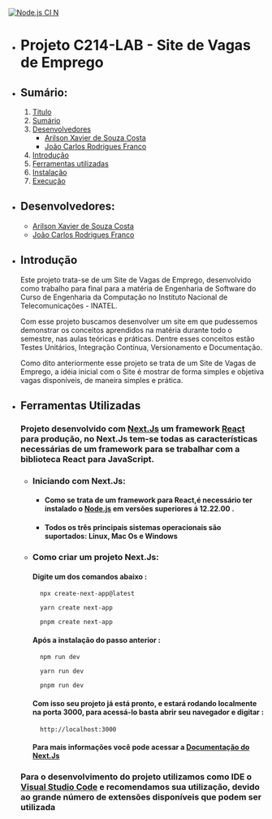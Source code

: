 [![Node.js CI N](https://github.com/Jcarlos1999/Projeto_letani/actions/workflows/nodeCi.js.yml/badge.svg)](https://github.com/Jcarlos1999/Projeto_letani/actions/workflows/nodeCi.js.yml)
* # Projeto C214-LAB - Site de Vagas de Emprego <a id="Titulo"></a>

* ## Sumário:<a id="Sumario"></a>

    1. [Titulo](#Titulo)
    2. [Sumário](#Sumario)
    3. [Desenvolvedores](#Desenvolvedores)
        * [Arilson Xavier de Souza Costa](https://github.com/Arilson-X)
        * [João Carlos Rodrigues Franco](https://github.com/Jcarlos1999)
    4. [Introdução](#Introducao)
    5. [Ferramentas utilizadas](#Ferramentas)
    6. [Instalação](#Instalacao)
    7. [Execução](#Execucao)

* ## Desenvolvedores: <a id="Desenvolvedores"></a>

    * [Arilson Xavier de Souza Costa](https://github.com/Arilson-X)
    * [João Carlos Rodrigues Franco](https://github.com/Jcarlos1999)

* ## Introdução <a id="Introducao"></a>

    <p>Este projeto trata-se de um Site de Vagas de Emprego, desenvolvido como trabalho para final para a matéria de Engenharia de Software do Curso de Engenharia da Computação no Instituto Nacional de Telecomunicações - INATEL.</p>
    <p>Com esse projeto buscamos desenvolver um site em que pudessemos demonstrar os conceitos aprendidos na matéria durante todo o semestre, nas aulas teóricas e práticas. Dentre esses conceitos estão Testes Unitários, Integração Contínua, Versionamento e Documentação.<p>
    <p>Como dito anteriormente esse projeto se trata de um Site de Vagas de Emprego, a idéia inicial com o Site é mostrar de forma simples e objetiva vagas disponíveis, de maneira simples e prática.<p>

* ## Ferramentas Utilizadas <a id="Ferramentas"></a>

    ### Projeto desenvolvido com **[Next.Js](https://nextjs.org/)** um framework **[React](https://pt-br.reactjs.org/)** para produção, no **Next.Js** tem-se todas as características necessárias de um framework para se trabalhar com a biblioteca **React** para JavaScript.

    * ### Iniciando com **Next.Js**:
        - #### Como se trata de um framework para React,é necessário ter instalado o **[Node.js](https://nodejs.org/en/)** em versões superiores á 12.22.00 .
        - #### Todos os três principais sistemas operacionais são suportados: Linux, Mac Os e Windows
    * ### Como criar um projeto Next.Js:
        #### Digite um dos comandos abaixo :           
            npx create-next-app@latest
            
            yarn create next-app
            
            pnpm create next-app
        #### Após a instalação do passo anterior :
            npm run dev

            yarn run dev

            pnpm run dev
        #### Com isso seu projeto já está pronto, e estará rodando localmente na porta 3000, para acessá-lo basta abrir seu navegador e digitar :
            http://localhost:3000
        #### Para mais informações você pode acessar a [Documentação do Next.Js](https://nextjs.org/docs)
        

    ### Para o desenvolvimento do projeto utilizamos como IDE o **[Visual Studio Code](https://code.visualstudio.com/)** e recomendamos sua utilização, devido ao grande número de extensões disponíveis que podem ser utilizada

